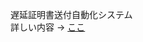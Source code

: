 遅延証明書送付自動化システム </br>
詳しい内容 ->   <a href="https://notch-rumba-409.notion.site/120dc1e6ffd780629c3ffb6aa3cb38cc?v=120dc1e6ffd78021a4d3000ca5cba592&pvs=4" target="blank">ここ</a>
